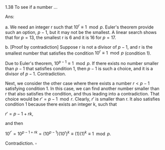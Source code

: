 1.38 To see if a number ...

Ans:

a. We need an integer r such that $10^r\equiv 1 \mod p$. Euler's theorem provide such an option, $p-1$, but it may not be the smallest. A linear search shows that for $p=13$, the smallest r is 6 and it is 16 for $p=17$.

b. [Proof by contradiction] Suppose r is not a divisor of $p-1$, and r is the smallest number that satisfies the condition $10^r\equiv 1 \mod p$ (condition 1).

Due to Euler's theorem, $10^{p-1}\equiv 1 \mod p$. If there exists no number smaller than $p-1$ that satisfies condition 1, then $p-1$ is such a choice, and it is a divisor of $p-1$. Contradiction.

Next, we consider the other case where there exists a number $r<p-1$ satisfying condition 1. In this case, we can find another number smaller than r that also satisfies the condition, and thus leading into a contradiction. That choice would be $r'=p-1 \mod r$. Clearly, $r'$ is smaller than r. It also satisfies condition 1 because there exists an integer k, such that 

$r'=p-1+rk$, 

and then

$10^{r'}=10^{p-1+rk}=(10^{p-1})(10^r)^k\equiv (1)(1)^k \equiv 1 \mod p$.

Contradiction. $\square$

